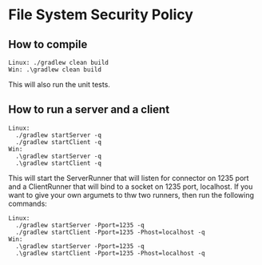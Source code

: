 # File System Security Policy

## How to compile
```
Linux: ./gradlew clean build  
Win: .\gradlew clean build  
```
This will also run the unit tests.

## How to run a server and a client
```
Linux:
  ./gradlew startServer -q
  ./gradlew startClient -q
Win:
  .\gradlew startServer -q
  .\gradlew startClient -q
```
This will start the ServerRunner that will listen for connector on 1235 port and a ClientRunner that will bind to a socket on 1235 port, localhost.
If you want to give your own argumets to thw two runners, then run the following commands:
```
Linux:
  ./gradlew startServer -Pport=1235 -q
  ./gradlew startClient -Pport=1235 -Phost=localhost -q
Win:
  .\gradlew startServer -Pport=1235 -q
  .\gradlew startClient -Pport=1235 -Phost=localhost -q
```
